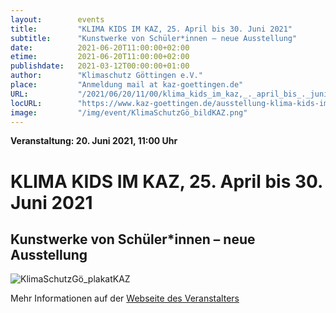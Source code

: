 ```yaml
---
layout:        events
title:         "KLIMA KIDS IM KAZ, 25. April bis 30. Juni 2021"
subtitle:      "Kunstwerke von Schüler*innen – neue Ausstellung"
date:          2021-06-20T11:00:00+02:00
etime:         2021-06-20T11:00:00+02:00
publishdate:   2021-03-12T00:00:00+01:00
author:        "Klimaschutz Göttingen e.V."
place:         "Anmeldung mail at kaz-goettingen.de"
URL:           "/2021/06/20/11/00/klima_kids_im_kaz,_._april_bis_._juni_"
locURL:        "https://www.kaz-goettingen.de/ausstellung-klima-kids-im-kaz/"
image:         "/img/event/KlimaSchutzGö_bildKAZ.png"
---
```


**Veranstaltung: 20. Juni 2021, 11:00 Uhr**

KLIMA KIDS IM KAZ, 25. April bis 30. Juni 2021
===========

Kunstwerke von Schüler*innen – neue Ausstellung
-----------







![KlimaSchutzGö_plakatKAZ](/img/event/KlimaSchutzGö_plakatKAZ.png)





Mehr Informationen auf der [Webseite des Veranstalters](https://www.kaz-goettingen.de/ausstellung-klima-kids-im-kaz/)
